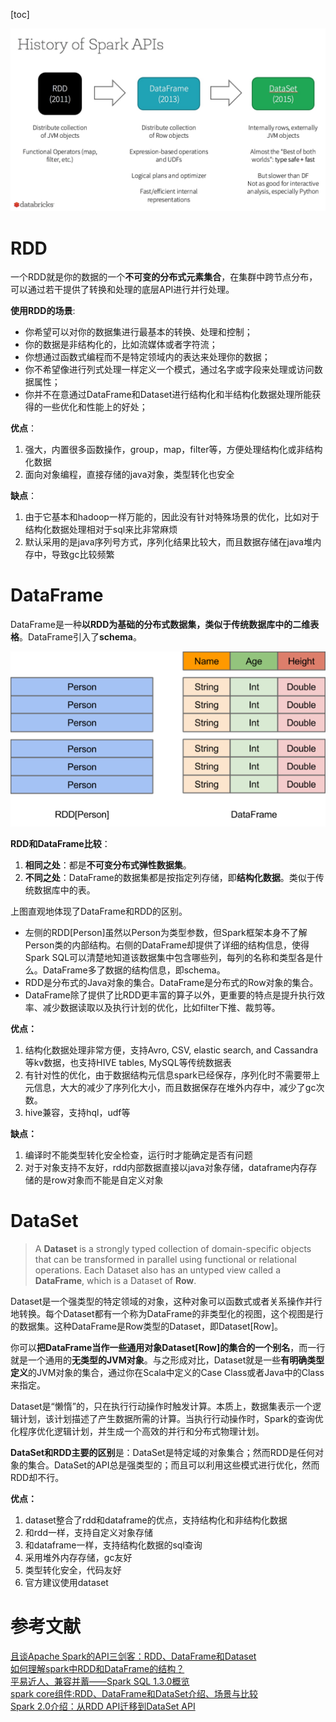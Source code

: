 [toc]

![rdd dataframe dataset](https://raw.githubusercontent.com/Andr-Robot/iMarkdownPhotos/master/Res/rdddataframedataset.jpg)

# RDD
一个RDD就是你的数据的一个**不可变的分布式元素集合**，在集群中跨节点分布，可以通过若干提供了转换和处理的底层API进行并行处理。    

**使用RDD的场景**:
- 你希望可以对你的数据集进行最基本的转换、处理和控制；
- 你的数据是非结构化的，比如流媒体或者字符流；
- 你想通过函数式编程而不是特定领域内的表达来处理你的数据；
- 你不希望像进行列式处理一样定义一个模式，通过名字或字段来处理或访问数据属性；
- 你并不在意通过DataFrame和Dataset进行结构化和半结构化数据处理所能获得的一些优化和性能上的好处；
 
**优点**：
1. 强大，内置很多函数操作，group，map，filter等，方便处理结构化或非结构化数据
2. 面向对象编程，直接存储的java对象，类型转化也安全

**缺点**：
1. 由于它基本和hadoop一样万能的，因此没有针对特殊场景的优化，比如对于结构化数据处理相对于sql来比非常麻烦
2. 默认采用的是java序列号方式，序列化结果比较大，而且数据存储在java堆内存中，导致gc比较频繁


# DataFrame
DataFrame是一种**以RDD为基础的分布式数据集，类似于传统数据库中的二维表格**。DataFrame引入了**schema**。

![RDD vs DataFrame](https://raw.githubusercontent.com/Andr-Robot/iMarkdownPhotos/master/Res/551dec089af64_middle.jpg)

**RDD和DataFrame比较**：
1. **相同之处**：都是**不可变分布式弹性数据集**。
2. **不同之处**：DataFrame的数据集都是按指定列存储，即**结构化数据**。类似于传统数据库中的表。 

上图直观地体现了DataFrame和RDD的区别。
- 左侧的RDD[Person]虽然以Person为类型参数，但Spark框架本身不了解Person类的内部结构。右侧的DataFrame却提供了详细的结构信息，使得Spark SQL可以清楚地知道该数据集中包含哪些列，每列的名称和类型各是什么。DataFrame多了数据的结构信息，即schema。
- RDD是分布式的Java对象的集合。DataFrame是分布式的Row对象的集合。
- DataFrame除了提供了比RDD更丰富的算子以外，更重要的特点是提升执行效率、减少数据读取以及执行计划的优化，比如filter下推、裁剪等。

**优点：**
1. 结构化数据处理非常方便，支持Avro, CSV, elastic search, and Cassandra等kv数据，也支持HIVE tables, MySQL等传统数据表
2. 有针对性的优化，由于数据结构元信息spark已经保存，序列化时不需要带上元信息，大大的减少了序列化大小，而且数据保存在堆外内存中，减少了gc次数。
3. hive兼容，支持hql，udf等

**缺点：**
1. 编译时不能类型转化安全检查，运行时才能确定是否有问题
2. 对于对象支持不友好，rdd内部数据直接以java对象存储，dataframe内存存储的是row对象而不能是自定义对象

# DataSet
> A **Dataset** is a strongly typed collection of domain-specific objects that can be transformed
in parallel using functional or relational operations. Each Dataset also has an untyped view
called a **DataFrame**, which is a Dataset of **Row**.

Dataset是一个强类型的特定领域的对象，这种对象可以函数式或者关系操作并行地转换。每个Dataset都有一个称为DataFrame的非类型化的视图，这个视图是行的数据集。这种DataFrame是Row类型的Dataset，即Dataset[Row]。

你可以**把DataFrame当作一些通用对象Dataset[Row]的集合的一个别名**，而一行就是一个通用的**无类型的JVM对象**。与之形成对比，Dataset就是一些**有明确类型定义**的JVM对象的集合，通过你在Scala中定义的Case Class或者Java中的Class来指定。

Dataset是“懒惰”的，只在执行行动操作时触发计算。本质上，数据集表示一个逻辑计划，该计划描述了产生数据所需的计算。当执行行动操作时，Spark的查询优化程序优化逻辑计划，并生成一个高效的并行和分布式物理计划。

**DataSet和RDD主要的区别**是：DataSet是特定域的对象集合；然而RDD是任何对象的集合。DataSet的API总是强类型的；而且可以利用这些模式进行优化，然而RDD却不行。


**优点：**
1. dataset整合了rdd和dataframe的优点，支持结构化和非结构化数据
2. 和rdd一样，支持自定义对象存储
3. 和dataframe一样，支持结构化数据的sql查询
4. 采用堆外内存存储，gc友好
5. 类型转化安全，代码友好
6. 官方建议使用dataset


# 参考文献
[且谈Apache Spark的API三剑客：RDD、DataFrame和Dataset](http://www.infoq.com/cn/articles/three-apache-spark-apis-rdds-dataframes-and-datasets)     
[如何理解spark中RDD和DataFrame的结构？](https://www.zhihu.com/question/48684460)    
[平易近人、兼容并蓄——Spark SQL 1.3.0概览](https://www.csdn.net/article/2015-04-03/2824407)     
[spark core组件:RDD、DataFrame和DataSet介绍、场景与比较](http://www.aboutyun.com/thread-20902-1-1.html)     
[Spark 2.0介绍：从RDD API迁移到DataSet API](https://www.iteblog.com/archives/1675.html)     
